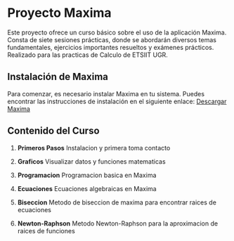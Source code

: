 # Proyecto Maxima

Este proyecto ofrece un curso básico sobre el uso de la aplicación Maxima. Consta de siete sesiones prácticas, donde se abordarán diversos temas fundamentales, ejercicios importantes resueltos y exámenes prácticos. Realizado para las practicas de Calculo de ETSIIT UGR. 

## Instalación de Maxima

Para comenzar, es necesario instalar Maxima en tu sistema. Puedes encontrar las instrucciones de instalación en el siguiente enlace: [Descargar Maxima](https://maxima.sourceforge.io/download.html)

## Contenido del Curso

1. **Primeros Pasos**
  Instalacion y primera toma contacto

2. **Graficos**
  Visualizar datos y funciones matematicas

3. **Programacion**
Programacion basica en Maxima

4. **Ecuaciones**
  Ecuaciones algebraicas en Maxima

5. **Biseccion**
   Metodo de biseccion de maxima para encontrar raices de ecuaciones

6. **Newton-Raphson**
   Metodo Newton-Raphson para la aproximacion de raices de funciones






